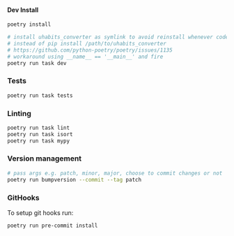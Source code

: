 #### Dev Install
```bash
poetry install

# install uhabits_converter as symlink to avoid reinstall whenever code changes
# instead of pip install /path/to/uhabits_converter
# https://github.com/python-poetry/poetry/issues/1135
# workaround using __name__ == '__main__' and fire
poetry run task dev
```

### Tests
```bash
poetry run task tests
```

### Linting
```bash
poetry run task lint
poetry run task isort
poetry run task mypy
```

### Version management
```bash
# pass args e.g. patch, minor, major, choose to commit changes or not
poetry run bumpversion --commit --tag patch
```

### GitHooks
To setup git hooks run:
```bash
poetry run pre-commit install
```
